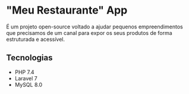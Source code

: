 # "Meu Restaurante" App

É um projeto open-source voltado a ajudar pequenos empreendimentos que precisamos de
um canal para expor os seus produtos de forma estruturada e acessível.

## Tecnologias

* PHP 7.4
* Laravel 7
* MySQL 8.0
